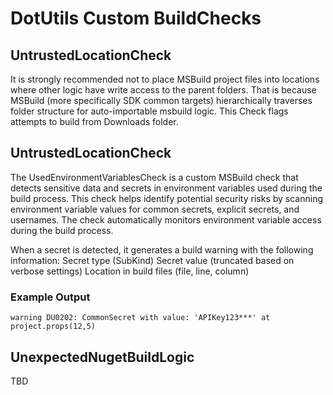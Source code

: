# DotUtils Custom BuildChecks

## UntrustedLocationCheck
It is strongly recommended not to place MSBuild project files into locations where other logic have write access to the parent folders.
That is because MSBuild (more specifically SDK common targets) hierarchically traverses folder structure for auto-importable msbuild logic.
This Check flags attempts to build from Downloads folder.

## UntrustedLocationCheck
The UsedEnvironmentVariablesCheck is a custom MSBuild check that detects sensitive data and secrets in environment variables used during the build process. This check helps identify potential security risks by scanning environment variable values for common secrets, explicit secrets, and usernames.
The check automatically monitors environment variable access during the build process. 

When a secret is detected, it generates a build warning with the following information:
Secret type (SubKind)
Secret value (truncated based on verbose settings)
Location in build files (file, line, column)

### Example Output
`warning DU0202: CommonSecret with value: 'APIKey123***' at project.props(12,5)`

## UnexpectedNugetBuildLogic
TBD
